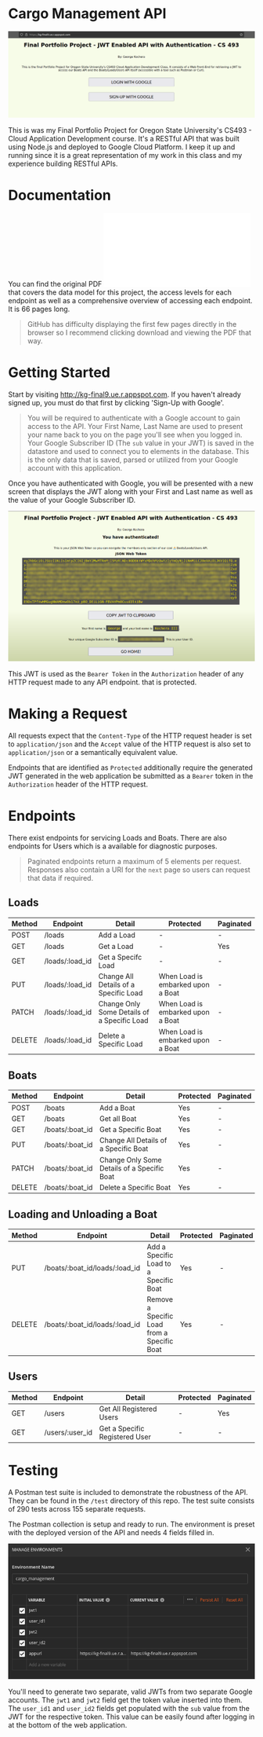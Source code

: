 # Cargo Management API

![Landing Page](./documentation/assets/landing-page.png)

This is was my Final Portfolio Project for Oregon State University's CS493 - Cloud Application Development course. It's a RESTful API that was built using Node.js and deployed to Google Cloud Platform. I keep it up and running since it is a great representation of my work in this class and my experience building RESTful APIs.

# Documentation

You can find the original PDF ![here](./documentation/cargo-management-api-documentation.pdf) that covers the data model for this project, the access levels for each endpoint as well as a comprehensive overview of accessing each endpoint. It is 66 pages long.

> GitHub has difficulty displaying the first few pages directly in the browser so I recommend clicking download and viewing the PDF that way.

# Getting Started

Start by visiting http://kg-final9.ue.r.appspot.com. If you haven't already signed up, you must do that first by clicking 'Sign-Up with Google'.

> You will be required to authenticate with a Google account to gain access to the API. Your First Name, Last Name are used to present your name back to you on the page you'll see when you logged in. Your Google Subscriber ID (The `sub` value in your JWT) is saved in the datastore and used to connect you to elements in the database. This is the only data that is saved, parsed or utilized from your Google account with this application.

Once you have authenticated with Google, you will be presented with a new screen that displays the JWT along with your First and Last name as well as the value of your Google Subscriber ID.

![JWT Issued](./documentation/assets/generated-jwt.png)

This JWT is used as the `Bearer Token` in the `Authorization` header of any HTTP request made to any API endpoint. that is protected.

# Making a Request

All requests expect that the `Content-Type` of the HTTP request header is set to `application/json` and the `Accept` value of the HTTP request is also set to `application/json` or a semantically equivalent value.

Endpoints that are identified as `Protected` additionally require the generated JWT generated in the web application be submitted as a `Bearer` token in the `Authorization` header of the HTTP request.

# Endpoints

There exist endpoints for servicing Loads and Boats. There are also endpoints for Users which is a available for diagnostic purposes.

> Paginated endpoints return a maximum of 5 elements per request. Responses also contain a URI for the `next` page so users can request that data if required.

## Loads

|Method|Endpoint|Detail|Protected| Paginated|
|------------|---------------|---------|-----------|---------|
|POST|/loads|Add a Load| - | - |
|GET|/loads|Get a Load| - | Yes |
|GET|/loads/:load_id|Get a Specifc Load| - | - |
|PUT|/loads/:load_id|Change All Details of a Specific Load| When Load is embarked upon a Boat | - |
|PATCH|/loads/:load_id|Change Only Some Details of a Specific Load| When Load is embarked upon a Boat | - |
|DELETE|/loads/:load_id|Delete a Specific Load| When Load is embarked upon a Boat | - |

## Boats

|Method|Endpoint|Detail|Protected| Paginated|
|------------|---------------|---------|-----------|---------|
|POST|/boats|Add a Boat| Yes | - |
|GET|/boats|Get all Boat| Yes | - |
|GET|/boats/:boat_id|Get a Specific Boat| Yes | - |
|PUT|/boats/:boat_id|Change All Details of a Specific Boat| Yes | - |
|PATCH|/boats/:boat_id|Change Only Some Details of a Specific Boat| Yes | - |
|DELETE|/boats/:boat_id|Delete a Specific Boat| Yes | - |

## Loading and Unloading a Boat

|Method|Endpoint|Detail|Protected| Paginated|
|------------|---------------|---------|-----------|---------|
|PUT|/boats/:boat_id/loads/:load_id|Add a Specific Load to a Specific Boat| Yes | - |
|DELETE|/boats/:boat_id/loads/:load_id|Remove a Specific Load from a Specific Boat| Yes | - |

## Users

|Method|Endpoint|Detail|Protected| Paginated|
|------------|---------------|---------|-----------|---------|
|GET|/users|Get All Registered Users| - | Yes |
|GET|/users/:user_id|Get a Specific Registered User| - | - |


# Testing

A Postman test suite is included to demonstrate the robustness of the API. They can be found in the `/test` directory of this repo. The test suite consists of 290 tests across 155 separate requests.

The Postman collection is setup and ready to run. The environment is preset with the deployed version of the API and needs 4 fields filled in.

![Postmant Test Environment](./documentation/assets/postman-environment.png)

You'll need to generate two separate, valid JWTs from two separate Google accounts. The `jwt1` and `jwt2` field get the token value inserted into them. The `user_id1` and `user_id2` fields get populated with the `sub` value from the JWT for the respective token. This value can be easily found after logging in at the bottom of the web application.











